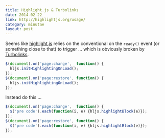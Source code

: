 ```yaml
---
title: Highlight.js & Turbolinks
date: 2014-02-22
link: http://highlightjs.org/usage/
category: minutae
layout: post
---
```


Seems like [highlight.js][1] relies on the conventional on the `ready()` event
(or something close to that) to trigger ... which is obviously broken by
[Turbolinks][2].

``` javascript
$(document).on('page:change',  function() {
  hljs.initHighlightingOnLoad();
});
$(document).on('page:restore', function() {
  hljs.initHighlightingOnLoad();
});
```

Instead do this ...

``` javascript
$(document).on('page:change',  function() {
  $('pre code').each(function(i, e) {hljs.highlightBlock(e)});
});
$(document).on('page:restore', function() {
  $('pre code').each(function(i, e) {hljs.highlightBlock(e)});
});
```

[1]: http://highlightjs.org/usage/
[2]: https://github.com/rails/turbolinks

